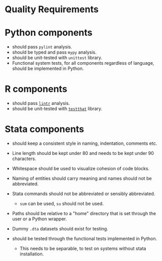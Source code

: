# Quality Requirements

# Python components

- should pass `pylint` analysis.
- should be typed and pass `mypy` analysis.
- should be unit-tested with `unittest` library.
- Functional system tests, for all components regardless of language,
  should be implemented in Python.

# R components

- should pass [`lintr`](https://github.com/jimhester/lintr) analysis.
- should be unit-tested with [`testthat`](https://github.com/r-lib/testthat/) library.


# Stata components

- should keep a consistent style in naming, indentation, comments etc.
- Line length should be kept under 80 and needs to be kept under 90 characters.
- Whitespace should be used to visualize cohesion of code blocks.
- Naming of entities should carry meaning and names should not be abbreviated.
- Stata commands should not be abbreviated or sensibly abbreviated.

  - `sum` can be used, `su` should not be used.

- Paths should be relative to a "home" directory that is set through the user or
  a Python wrapper.

- Dummy `.dta` datasets should exist for testing.
- should be tested through the functional tests implemented in Python.

  - This needs to be separable, to test on systems without stata installation.
